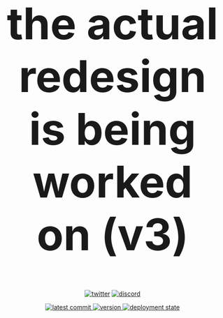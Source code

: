 <h1 align="center" style="font-size: 100px;">
  the actual redesign is being worked on (v3)
</h1>
<p align="center">
  <a href="https://twitter.com/MaxxusYT2">
    <img src="https://img.shields.io/badge/twitter-%40MaxxusYT2-black?style=for-the-badge&logo=twitter&logoColor=%231D9BF0&labelColor=%23555" alt="twitter"></a>
  <a href="https://discord.gg/zhgVeJeKVR">
    <img src="https://img.shields.io/discord/1123689257979101295?logo=discord&color=black&style=for-the-badge" alt="discord"></a>
</p>

<p align="center">
  <a href="https://github.com/MaxxusX/maxxusx.github.io/commits/main">
    <img src="https://img.shields.io/github/last-commit/maxxusx/maxxusx.github.io/main?style=for-the-badge&logo=github&color=black" alt="latest commit">
  </a>
  <a href="https://github.com/MaxxusX/maxxusx.github.io/releases/latest">
    <img src="https://img.shields.io/github/v/release/maxxusx/maxxusx.github.io?style=for-the-badge&color=black" alt="version">
  </a>
  <a href="https://maxxusx.github.io">
    <img src="https://img.shields.io/github/deployments/maxxusx/maxxusx.github.io/github-pages?style=for-the-badge&logo=github&color=black" alt="deployment state">
  </a>
</p>
